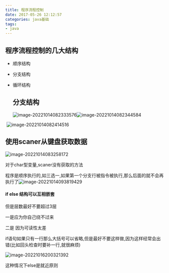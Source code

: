 ```yaml
---
title: 程序流程控制
date: 2017-05-26 12:12:57
categories: java基础
tags:
- java
---
```




## 程序流程控制的几大结构

- 顺序结构

- 分支结构

- 循环结构

  ## 分支结构

  ![image-20221014082333576](https://markdown-langxecho-save.oss-cn-hangzhou.aliyuncs.com/img/202301281539392.png)![image-20221014082344584](https://markdown-langxecho-save.oss-cn-hangzhou.aliyuncs.com/img/202301281540328.png)

​	![image-20221014082414516](https://markdown-langxecho-save.oss-cn-hangzhou.aliyuncs.com/img/202301281543615.png)

## 使用scaner从键盘获取数据

![image-20221014083258172](https://markdown-langxecho-save.oss-cn-hangzhou.aliyuncs.com/img/202301281543217.png)

对于char型变量,scaner没有获取的方法

程序是顺序执行的,如三选一,如果第一个分支行被指令被执行,那么后面的就不会再执行了![image-20221014093819429](https://markdown-langxecho-save.oss-cn-hangzhou.aliyuncs.com/img/202301281543325.png)

#### if else 结构可以互相嵌套

但是层数最好不要超过3层

一是应为你自己绕不过来

二是 因为可读性太差

if语句如果只有一行那么大括号可以省略,但是最好不要这样做,因为这样经常会出错(比如回头检查时要补一行,就很麻烦)

![image-20221016200321392](https://markdown-langxecho-save.oss-cn-hangzhou.aliyuncs.com/img/202301281543956.png)

 

这种情况下else是就近原则

